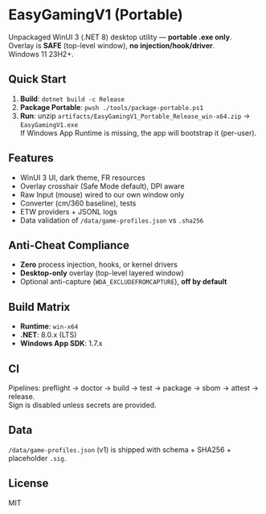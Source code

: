 # EasyGamingV1 (Portable)

Unpackaged WinUI 3 (.NET 8) desktop utility — **portable .exe only**.  
Overlay is **SAFE** (top-level window), **no injection/hook/driver**.  
Windows 11 23H2+.

## Quick Start
1. **Build**: `dotnet build -c Release`
2. **Package Portable**: `pwsh ./tools/package-portable.ps1`
3. **Run**: unzip `artifacts/EasyGamingV1_Portable_Release_win-x64.zip` → `EasyGamingV1.exe`  
   If Windows App Runtime is missing, the app will bootstrap it (per-user).

## Features
- WinUI 3 UI, dark theme, FR resources
- Overlay crosshair (Safe Mode default), DPI aware
- Raw Input (mouse) wired to our own window only
- Converter (cm/360 baseline), tests
- ETW providers + JSONL logs
- Data validation of `/data/game-profiles.json` vs `.sha256`

## Anti-Cheat Compliance
- **Zero** process injection, hooks, or kernel drivers
- **Desktop-only** overlay (top-level layered window)
- Optional anti-capture (`WDA_EXCLUDEFROMCAPTURE`), **off by default**

## Build Matrix
- **Runtime**: `win-x64`
- **.NET**: 8.0.x (LTS)
- **Windows App SDK**: 1.7.x

## CI
Pipelines: preflight → doctor → build → test → package → sbom → attest → release.  
Sign is disabled unless secrets are provided.

## Data
`/data/game-profiles.json` (v1) is shipped with schema + SHA256 + placeholder `.sig`.

## License
MIT
